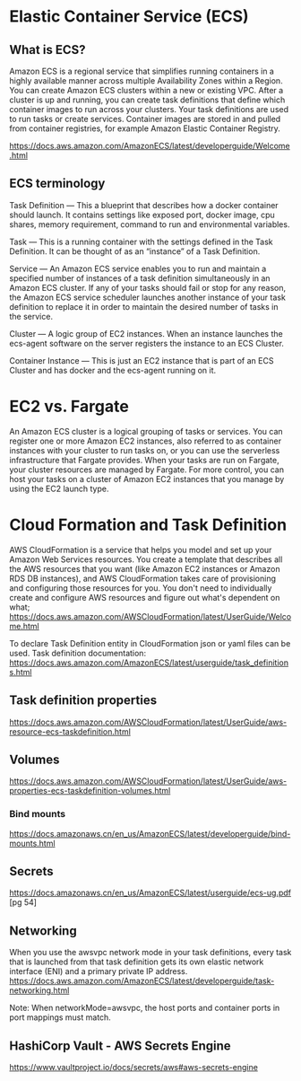 # Elastic Container Service (ECS)

## What is ECS?

Amazon ECS is a regional service that simplifies running containers in a highly available manner across multiple Availability Zones within a Region. You can create Amazon ECS clusters within a new or existing VPC. After a cluster is up and running, you can create task definitions that define which container images to run across your clusters. Your task definitions are used to run tasks or create services. Container images are stored in and pulled from container registries, for example Amazon Elastic Container Registry.

https://docs.aws.amazon.com/AmazonECS/latest/developerguide/Welcome.html


## ECS terminology

Task Definition — This a blueprint that describes how a docker container should launch. It contains settings like exposed port, docker image, cpu shares, memory requirement, command to run and environmental variables.

Task — This is a running container with the settings defined in the Task Definition. It can be thought of as an “instance” of a Task Definition.

Service — An Amazon ECS service enables you to run and maintain a specified number of instances of a task definition simultaneously in an Amazon ECS cluster. If any of your tasks should fail or stop for any reason, the Amazon ECS service scheduler launches another instance of your task definition to replace it in order to maintain the desired number of tasks in the service.

Cluster — A logic group of EC2 instances. When an instance launches the ecs-agent software on the server registers the instance to an ECS Cluster.

Container Instance — This is just an EC2 instance that is part of an ECS Cluster and has docker and the ecs-agent running on it.

# EC2 vs. Fargate
An Amazon ECS cluster is a logical grouping of tasks or services. You can register one or more Amazon EC2 instances, also referred to as container instances with your cluster to run tasks on, or you can use the serverless infrastructure that Fargate provides. When your tasks are run on Fargate, your cluster resources are managed by Fargate.
For more control, you can host your tasks on a cluster of Amazon EC2 instances that you manage by using the EC2 launch type. 

# Cloud Formation and Task Definition

AWS CloudFormation is a service that helps you model and set up your Amazon Web Services resources. You create a template that describes all the AWS resources that you want (like Amazon EC2 instances or Amazon RDS DB instances), and AWS CloudFormation takes care of provisioning and configuring those resources for you. You don't need to individually create and configure AWS resources and figure out what's dependent on what; 
https://docs.aws.amazon.com/AWSCloudFormation/latest/UserGuide/Welcome.html

To declare Task Definition entity in CloudFormation json or yaml files can be used. Task definition documentation: https://docs.aws.amazon.com/AmazonECS/latest/userguide/task_definitions.html


## Task definition properties
https://docs.aws.amazon.com/AWSCloudFormation/latest/UserGuide/aws-resource-ecs-taskdefinition.html

## Volumes
https://docs.aws.amazon.com/AWSCloudFormation/latest/UserGuide/aws-properties-ecs-taskdefinition-volumes.html

### Bind mounts
https://docs.amazonaws.cn/en_us/AmazonECS/latest/developerguide/bind-mounts.html

## Secrets
https://docs.amazonaws.cn/en_us/AmazonECS/latest/userguide/ecs-ug.pdf [pg 54]

## Networking
When you use the awsvpc network mode in your task definitions, every task that is launched from that task definition gets its own elastic network interface (ENI) and a primary private IP address. 
https://docs.aws.amazon.com/AmazonECS/latest/developerguide/task-networking.html

Note: When networkMode=awsvpc, the host ports and container ports in port mappings must match.

## HashiCorp Vault - AWS Secrets Engine
https://www.vaultproject.io/docs/secrets/aws#aws-secrets-engine